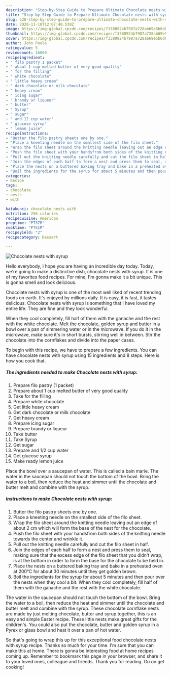 ```yaml
---
description: "Step-by-Step Guide to Prepare Ultimate Chocolate nests with syrup"
title: "Step-by-Step Guide to Prepare Ultimate Chocolate nests with syrup"
slug: 520-step-by-step-guide-to-prepare-ultimate-chocolate-nests-with-syrup
date: 2020-11-18T12:07:48.538Z
image: https://img-global.cpcdn.com/recipes/f3380924b7987a728ab69e5b6d07c3fc/751x532cq70/chocolate-nests-with-syrup-recipe-main-photo.jpg
thumbnail: https://img-global.cpcdn.com/recipes/f3380924b7987a728ab69e5b6d07c3fc/751x532cq70/chocolate-nests-with-syrup-recipe-main-photo.jpg
cover: https://img-global.cpcdn.com/recipes/f3380924b7987a728ab69e5b6d07c3fc/751x532cq70/chocolate-nests-with-syrup-recipe-main-photo.jpg
author: John Poole
ratingvalue: 5
reviewcount: 16800
recipeingredient:
- " filo pastry 1 packet"
- " about 1 cup melted butter of very good quality"
- " for the filling"
- " white chocolate"
- " little heavy cream"
- " dark chocolate or milk chocolate"
- " heavy cream"
- " icing sugar"
- " brandy or liqueur"
- " butter"
- " Syrup"
- " sugar"
- " and 12 cup water"
- " glucose syrup"
- " lemon juice"
recipeinstructions:
- "Butter the filo pastry sheets one by one."
- "Place a kneeting needle on the smallest side of the filo sheet."
- "Wrap the filo sheet around the knitting needle leaving out an edge of about 2 cm which will form the base of the nest for the chocolate."
- "Push the filo sheet with your handsfrom both sides of the knitting needle towards the center and wrinkle it."
- "Pull out the knitting needle carefully and cut the filo sheet in half."
- "Join the edges of each half to form a nest and press them to seal, making sure that the excess edge of the filo sheet that you didn&#39;t wrap, is at the bottom in order to form the base for the chocolate to be held in."
- "Place the nests on a buttered baking tray and bake in a preheated oven at 200°C for about 30 minutes until they get golden brown."
- "Boil the ingredients for the syrup for about 5 minutes and then pour over the nests when they cool a bit. When they cool completely, fill half of them with the ganache and the rest with the white chocolate."
categories:
- Recipe
tags:
- chocolate
- nests
- with

katakunci: chocolate nests with 
nutrition: 256 calories
recipecuisine: American
preptime: "PT37M"
cooktime: "PT51M"
recipeyield: "2"
recipecategory: Dessert

---
```



![Chocolate nests with syrup](https://img-global.cpcdn.com/recipes/f3380924b7987a728ab69e5b6d07c3fc/751x532cq70/chocolate-nests-with-syrup-recipe-main-photo.jpg)

Hello everybody, I hope you are having an incredible day today. Today, we're going to make a distinctive dish, chocolate nests with syrup. It is one of my favorites food recipes. For mine, I'm gonna make it a bit unique. This is gonna smell and look delicious.

Chocolate nests with syrup is one of the most well liked of recent trending foods on earth. It's enjoyed by millions daily. It is easy, it is fast, it tastes delicious. Chocolate nests with syrup is something that I have loved my entire life. They are fine and they look wonderful.

When they cool completely, fill half of them with the ganache and the rest with the white chocolate. Melt the chocolate, golden syrup and butter in a bowl over a pan of simmering water or in the microwave. If you do it in the microwave, make sure it&#39;s in short bursts, stirring well in between. Stir the chocolate into the cornflakes and divide into the paper cases.


To begin with this recipe, we have to prepare a few ingredients. You can have chocolate nests with syrup using 15 ingredients and 8 steps. Here is how you cook that.

<!--inarticleads1-->

##### The ingredients needed to make Chocolate nests with syrup:

1. Prepare  filo pastry (1 packet)
1. Prepare  about 1 cup melted butter of very good quality
1. Take  for the filling
1. Prepare  white chocolate
1. Get  little heavy cream
1. Get  dark chocolate or milk chocolate
1. Get  heavy cream
1. Prepare  icing sugar
1. Prepare  brandy or liqueur
1. Take  butter
1. Take  Syrup
1. Get  sugar
1. Prepare  and 1/2 cup water
1. Get  glucose syrup
1. Make ready  lemon juice


Place the bowl over a saucepan of water. This is called a bain marie. The water in the saucepan should not touch the bottom of the bowl. Bring the water to a boil, then reduce the heat and simmer until the chocolate and butter melt and combine with the syrup. 

<!--inarticleads2-->

##### Instructions to make Chocolate nests with syrup:

1. Butter the filo pastry sheets one by one.
1. Place a kneeting needle on the smallest side of the filo sheet.
1. Wrap the filo sheet around the knitting needle leaving out an edge of about 2 cm which will form the base of the nest for the chocolate.
1. Push the filo sheet with your handsfrom both sides of the knitting needle towards the center and wrinkle it.
1. Pull out the knitting needle carefully and cut the filo sheet in half.
1. Join the edges of each half to form a nest and press them to seal, making sure that the excess edge of the filo sheet that you didn&#39;t wrap, is at the bottom in order to form the base for the chocolate to be held in.
1. Place the nests on a buttered baking tray and bake in a preheated oven at 200°C for about 30 minutes until they get golden brown.
1. Boil the ingredients for the syrup for about 5 minutes and then pour over the nests when they cool a bit. When they cool completely, fill half of them with the ganache and the rest with the white chocolate.


The water in the saucepan should not touch the bottom of the bowl. Bring the water to a boil, then reduce the heat and simmer until the chocolate and butter melt and combine with the syrup. These chocolate cornflake nests are made by just melting chocolate, butter and syrup together, this is an easy and simple Easter recipe. These little nests make great gifts for the children&#39;s. You could also put the chocolate, butter and golden syrup in a Pyrex or glass bowl and heat it over a pan of hot water. 

So that's going to wrap this up for this exceptional food chocolate nests with syrup recipe. Thanks so much for your time. I'm sure that you can make this at home. There is gonna be interesting food at home recipes coming up. Remember to bookmark this page in your browser, and share it to your loved ones, colleague and friends. Thank you for reading. Go on get cooking!
